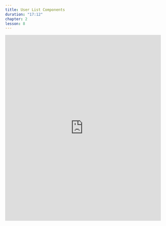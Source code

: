 ```yaml
---
title: User List Components
duration: "17:12"
chapter: 2
lesson: 8
---
```


<iframe width="100%" height="600" src="https://www.youtube.com/embed/QflIqx2tavI" title="YouTube video player" frameborder="0" allow="accelerometer; autoplay; clipboard-write; encrypted-media; gyroscope; picture-in-picture; web-share" allowfullscreen></iframe>